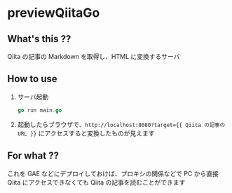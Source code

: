 # previewQiitaGo

## What's this ??

Qiita の記事の Markdown を取得し、HTML に変換するサーバ



## How to use

1. サーバ起動

   ```go
   go run main.go
   ```

2. 起動したらブラウザで、`http://localhost:8080?target={{ Qiita の記事の URL }}` にアクセスすると変換したものが見えます



## For what ??

これを GAE などにデプロイしておけば、プロキシの関係などで PC から直接 Qiita にアクセスできなくても Qiita の記事を読むことができます